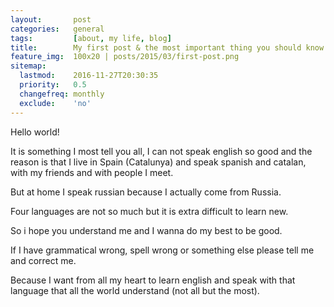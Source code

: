 ```yaml
---
layout:       post
categories:   general
tags:         [about, my life, blog]
title:        My first post & the most important thing you should know about me =)
feature_img:  100x20 | posts/2015/03/first-post.png
sitemap:
  lastmod:    2016-11-27T20:30:35
  priority:   0.5
  changefreq: monthly
  exclude:    'no'
---
```


Hello world!

It is something I most tell you all, I can not speak english so good and the reason is that I live in Spain (Catalunya) and speak spanish and catalan, with my friends and with people I meet.

But at home I speak russian because I actually come from Russia.

Four languages are not so much but it is extra difficult to learn new.

So i hope you understand me and I wanna do my best to be good.

If I have grammatical wrong, spell wrong or something else please tell me and correct me.

Because I want from all my heart to learn english and speak with that language that all the world understand (not all but the most).
